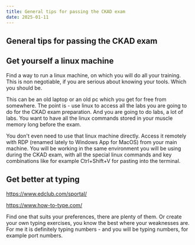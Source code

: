 ```yaml
---
title: General tips for passing the CKAD exam
date: 2025-01-11
---
```

## General tips for passing the CKAD exam

## Get yourself a linux machine

Find a way to run a linux machine, on which you will do all your training. This is non negotiable, if you are serious about knowing your tools. Which you should be.

This can be an old laptop or an old pc which you get for free from somewhere. The point is - use linux to access all the labs you are going to do for the CKAD exam preparation. And you are going to do labs, a lot of labs. You want to have all the linux commands stored in your muscle memory long before the exam.

You don't even need to use that linux machine directly. Access it remotely with RDP (renamed lately to Windows App for MacOS) from your main machine. You will be working in the same environment you will be using during the CKAD exam, with all the special linux commands and key combinations like for example Ctrl+Shift+V for pasting into the terminal.

## Get better at typing
https://www.edclub.com/sportal/

https://www.how-to-type.com/

Find one that suits your preferences, there are plenty of them. Or create your own typing exercises, you know the best where your weaknesses are. For me it is definitely typing numbers - and you will be typing numbers, for example port numbers.

